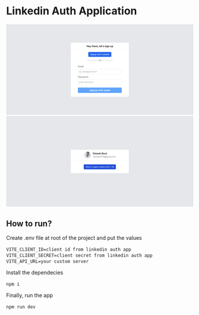 # Linkedin Auth Application


![Demo](https://github.com/DineshRout779/linkedin_auth/blob/main/public/ss-1.png?raw=true)
![Demo](https://github.com/DineshRout779/linkedin_auth/blob/main/public/ss-2.png?raw=true)


## How to run?

Create .env file at root of the project and put the values

```
VITE_CLIENT_ID=client id from linkedin auth app
VITE_CLIENT_SECRET=client secret from linkedin auth app
VITE_API_URL=your custom server 
```

Install the dependecies

```
npm i
```

Finally, run the app
```
npm run dev
```
